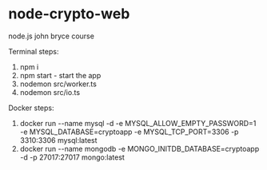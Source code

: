 # node-crypto-web
node.js john bryce course

Terminal steps:
1) npm i
2) npm start - start the app
3) nodemon src/worker.ts
4) nodemon src/io.ts

Docker steps:
1) docker run --name mysql -d -e MYSQL_ALLOW_EMPTY_PASSWORD=1 -e MYSQL_DATABASE=cryptoapp -e MYSQL_TCP_PORT=3306 -p 3310:3306 mysql:latest
2) docker run --name mongodb -e MONGO_INITDB_DATABASE=cryptoapp -d -p 27017:27017 mongo:latest